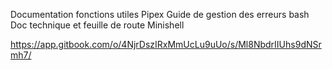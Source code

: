 Documentation fonctions utiles Pipex
Guide de gestion des erreurs bash
Doc technique et feuille de route Minishell


https://app.gitbook.com/o/4NjrDszIRxMmUcLu9uUo/s/Ml8NbdrIIUhs9dNSrmh7/
